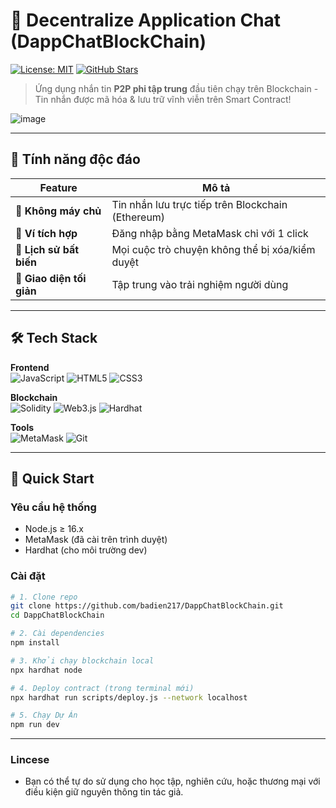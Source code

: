 # 💬 Decentralize Application Chat (DappChatBlockChain)

[![License: MIT](https://img.shields.io/badge/License-MIT-yellow.svg)](https://opensource.org/licenses/MIT)
[![GitHub Stars](https://img.shields.io/github/stars/badien217/DappChatBlockChain?style=social)](https://github.com/badien217/DappChatBlockChain/stargazers)

> Ứng dụng nhắn tin **P2P phi tập trung** đầu tiên chạy trên Blockchain - Tin nhắn được mã hóa & lưu trữ vĩnh viễn trên Smart Contract!

![image](https://github.com/user-attachments/assets/e56dc779-4dfc-46da-8801-d564dc92a702)



---

## 🌟 Tính năng độc đáo

| Feature | Mô tả |
|---------|-------|
| 🔐 **Không máy chủ** | Tin nhắn lưu trực tiếp trên Blockchain (Ethereum) |
| 💼 **Ví tích hợp** | Đăng nhập bằng MetaMask chỉ với 1 click |
| 📜 **Lịch sử bất biến** | Mọi cuộc trò chuyện không thể bị xóa/kiểm duyệt |
| 🚀 **Giao diện tối giản** | Tập trung vào trải nghiệm người dùng |

---

## 🛠 Tech Stack

**Frontend**  
![JavaScript](https://img.shields.io/badge/-JavaScript-F7DF1E?logo=javascript&logoColor=black)
![HTML5](https://img.shields.io/badge/-HTML5-E34F26?logo=html5&logoColor=white)
![CSS3](https://img.shields.io/badge/-CSS3-1572B6?logo=css3&logoColor=white)

**Blockchain**  
![Solidity](https://img.shields.io/badge/-Solidity-363636?logo=solidity)
![Web3.js](https://img.shields.io/badge/-Web3.js-F16822?logo=web3.js&logoColor=white)
![Hardhat](https://img.shields.io/badge/-Hardhat-FFF100?logo=hardhat)

**Tools**  
![MetaMask](https://img.shields.io/badge/-MetaMask-FF7B0?logo=metamask)
![Git](https://img.shields.io/badge/-Git-F05032?logo=git&logoColor=white)

---

## 🚀 Quick Start

### Yêu cầu hệ thống
- Node.js ≥ 16.x
- MetaMask (đã cài trên trình duyệt)
- Hardhat (cho môi trường dev)

### Cài đặt
```bash
# 1. Clone repo
git clone https://github.com/badien217/DappChatBlockChain.git
cd DappChatBlockChain

# 2. Cài dependencies
npm install

# 3. Khởi chạy blockchain local
npx hardhat node

# 4. Deploy contract (trong terminal mới)
npx hardhat run scripts/deploy.js --network localhost

# 5. Chạy Dự Án
npm run dev

```
---

### Lincese
- Bạn có thể tự do sử dụng cho học tập, nghiên cứu, hoặc thương mại với điều kiện giữ nguyên thông tin tác giả.
